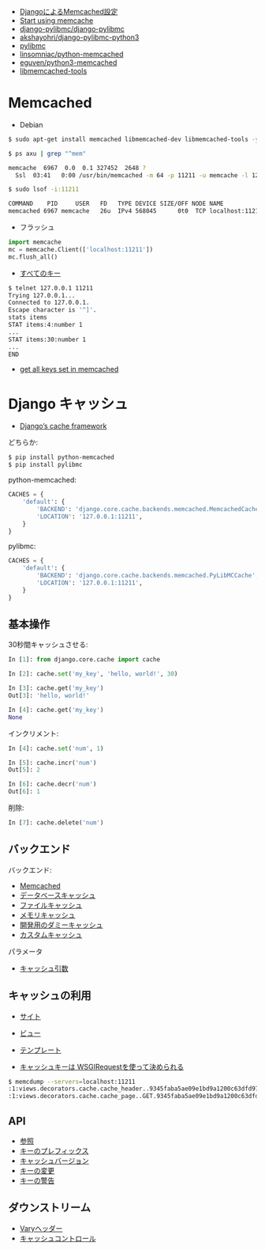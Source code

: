 - [DjangoによるMemcached設定](http://qiita.com/pollseed/items/154303e9b539e6b245a2)
- [Start using memcache](https://devcenter.heroku.com/articles/django-memcache#start-using-memcache)
- [django-pylibmc/django-pylibmc](https://github.com/django-pylibmc/django-pylibmc)
- [akshayohri/django-pylibmc-python3](https://github.com/akshayohri/django-pylibmc-python3)
- [pylibmc](http://sendapatch.se/projects/pylibmc/#)
- [linsomniac/python-memcached](https://github.com/linsomniac/python-memcached)
- [eguven/python3-memcached](https://github.com/eguven/python3-memcached)
- [libmemcached-tools](https://packages.debian.org/sid/utils/libmemcached-tools)

# Memcached

- Debian

~~~bash
$ sudo apt-get install memcached libmemcached-dev libmemcached-tools -y

$ ps axu | grep "^mem"

memcache  6967  0.0  0.1 327452  2648 ?        
  Ssl  03:41   0:00 /usr/bin/memcached -m 64 -p 11211 -u memcache -l 127.0.0.1

$ sudo lsof -i:11211

COMMAND    PID     USER   FD   TYPE DEVICE SIZE/OFF NODE NAME
memcached 6967 memcache   26u  IPv4 568045      0t0  TCP localhost:11211 (LISTEN)  
~~~

- フラッシュ

~~~py
import memcache                          
mc = memcache.Client(['localhost:11211'])
mc.flush_all()
~~~

- [すべてのキー](http://www.darkcoding.net/software/memcached-list-all-keys/)

~~~bash
$ telnet 127.0.0.1 11211
Trying 127.0.0.1...
Connected to 127.0.0.1.
Escape character is '^]'.
stats items
STAT items:4:number 1
...
STAT items:30:number 1
...
END
~~~

- [get all keys set in memcached](http://stackoverflow.com/questions/19560150/get-all-keys-set-in-memcached)

# Django キャッシュ

- [Django’s cache framework](https://docs.djangoproject.com/ja/2.1/topics/cache/#django-s-cache-framework)

どちらか:

~~~bash
$ pip install python-memcached
$ pip install pylibmc
~~~

python-memcached:

~~~py
CACHES = {
    'default': {
        'BACKEND': 'django.core.cache.backends.memcached.MemcachedCache',
        'LOCATION': '127.0.0.1:11211',
    }
}
~~~

pylibmc:

~~~py
CACHES = {
    'default': {
        'BACKEND': 'django.core.cache.backends.memcached.PyLibMCCache',
        'LOCATION': '127.0.0.1:11211',
    }
}
~~~

## 基本操作

30秒間キャッシュさせる:

~~~py
In [1]: from django.core.cache import cache

In [2]: cache.set('my_key', 'hello, world!', 30)

In [3]: cache.get('my_key')
Out[3]: 'hello, world!'

In [4]: cache.get('my_key')
None
~~~

インクリメント:

~~~py
In [4]: cache.set('num', 1)

In [5]: cache.incr('num')
Out[5]: 2

In [6]: cache.decr('num')
Out[6]: 1
~~~

削除:

~~~py
In [7]: cache.delete('num')
~~~

## バックエンド

バックエンド:

- [Memcached](https://docs.djangoproject.com/en/dev/topics/cache/#memcached)
- [データベースキャッシュ](https://docs.djangoproject.com/en/dev/topics/cache/#database-caching)
- [ファイルキャッシュ](https://docs.djangoproject.com/en/dev/topics/cache/#filesystem-caching)
- [メモリキャッシュ](https://docs.djangoproject.com/en/dev/topics/cache/#local-memory-caching)
- [開発用のダミーキャッシュ](https://docs.djangoproject.com/en/dev/topics/cache/#dummy-caching-for-development)
- [カスタムキャッシュ](https://docs.djangoproject.com/en/dev/topics/cache/#using-a-custom-cache-backend)

パラメータ

- [キャッシュ引数](https://docs.djangoproject.com/en/dev/topics/cache/#cache-arguments)

## キャッシュの利用

- [サイト](https://docs.djangoproject.com/en/dev/topics/cache/#the-per-site-cache)
- [ビュー](https://docs.djangoproject.com/en/dev/topics/cache/#the-per-view-cache)
- [テンプレート](https://docs.djangoproject.com/en/dev/topics/cache/#template-fragment-caching)


- [キャッシュキーは WSGIRequestを使って決められる](https://github.com/hdknr/annotated-django/commit/d66b4c03cfc2078ff2f28103734f74e846084409)

~~~bash
$ memcdump --servers=localhost:11211
:1:views.decorators.cache.cache_header..9345faba5ae09e1bd9a1200c63dfd976.ja.Asia/Tokyo
:1:views.decorators.cache.cache_page..GET.9345faba5ae09e1bd9a1200c63dfd976.d41d8cd98f00b204e9800998ecf8427e.ja.Asia/Tokyo
~~~

## API

- [参照](https://docs.djangoproject.com/en/dev/topics/cache/#the-low-level-cache-api)
- [キーのプレフィックス](https://docs.djangoproject.com/en/dev/topics/cache/#cache-key-prefixing)
- [キャッシュバージョン](https://docs.djangoproject.com/en/dev/topics/cache/#cache-versioning)
- [キーの変更](https://docs.djangoproject.com/en/dev/topics/cache/#cache-key-transformation)
- [キーの警告](https://docs.djangoproject.com/en/dev/topics/cache/#cache-key-warnings)


## ダウンストリーム

- [Varyヘッダー](https://docs.djangoproject.com/en/dev/topics/cache/#using-vary-headers)
- [キャッシュコントロール](https://docs.djangoproject.com/en/dev/topics/cache/#controlling-cache-using-other-headers)
